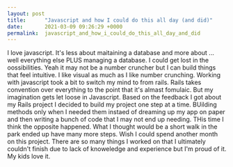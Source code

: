 ```yaml
---
layout: post
title:      "Javascript and how I could do this all day (and did)"
date:       2021-03-09 09:26:29 +0000
permalink:  javascript_and_how_i_could_do_this_all_day_and_did
---
```



I love javascript. It's less about maitaining a database and more about ... well everything else PLUS managing a database. I could get lost in the oossibilities. Yeah it may not be a number cruncher but I can build things that feel intuitive. I like visual as much as I like number crunching. Working with javascript took a bit to switch my mind to from rails. Rails takes convention over everything to the point that it's almast fomulaic. But my imagination gets let loose in Javascript.  Based on the feedback I got about my Rails project I decided to build my project one step at a time. BUilding methods only when I needed them instaed of dreaming up my app on paper and then writing a bunch of code that I may not end up needing. THis time I think the opposite happened. What I thought would be a short walk in the park ended up have many more steps. Wish I could spend another month on this project. There are so many things I worked on that I ultimately couldn't finish due to lack of knoweledge and experience but I'm proud of it. My kids love it.

